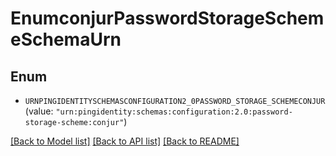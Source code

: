 # EnumconjurPasswordStorageSchemeSchemaUrn

## Enum


* `URNPINGIDENTITYSCHEMASCONFIGURATION2_0PASSWORD_STORAGE_SCHEMECONJUR` (value: `"urn:pingidentity:schemas:configuration:2.0:password-storage-scheme:conjur"`)


[[Back to Model list]](../README.md#documentation-for-models) [[Back to API list]](../README.md#documentation-for-api-endpoints) [[Back to README]](../README.md)


